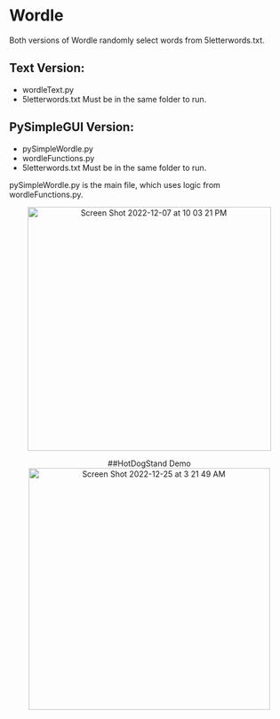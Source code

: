 # Wordle
Both versions of Wordle randomly select words from 5letterwords.txt.

## Text Version: 
- wordleText.py
- 5letterwords.txt
Must be in the same folder to run.

## PySimpleGUI Version: 
- pySimpleWordle.py 
- wordleFunctions.py
- 5letterwords.txt
Must be in the same folder to run. 

pySimpleWordle.py is the main file, which uses logic from wordleFunctions.py.

<div align="center">
<img width="438" alt="Screen Shot 2022-12-07 at 10 03 21 PM" src="https://user-images.githubusercontent.com/76240464/209466397-c9983357-7a9c-4aa9-a808-864827506031.png">


##HotDogStand Demo
<img width="434" alt="Screen Shot 2022-12-25 at 3 21 49 AM" src="https://user-images.githubusercontent.com/76240464/209466931-b8e39ba3-f158-472a-80f8-97347ff05376.png">
